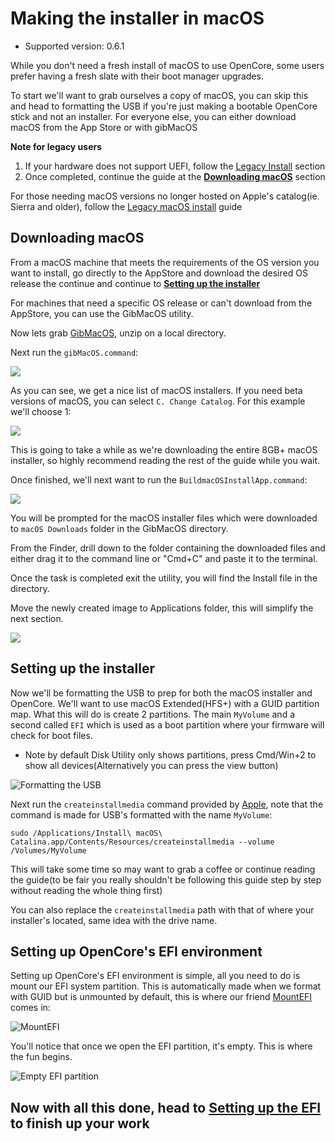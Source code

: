 
# Making the installer in macOS

* Supported version: 0.6.1

While you don't need a fresh install of macOS to use OpenCore, some users prefer having a fresh slate with their boot manager upgrades.

To start we'll want to grab ourselves a copy of macOS, you can skip this and head to formatting the USB if you're just making a bootable OpenCore stick and not an installer. For everyone else, you can either download macOS from the App Store or with gibMacOS

**Note for legacy users**

1. If your hardware does not support UEFI, follow the [Legacy Install](../extras/legacy.md) section
2. Once completed, continue the guide at the **[Downloading macOS](#downloading-macos)** section

For those needing macOS versions no longer hosted on Apple's catalog(ie. Sierra and older), follow the [Legacy macOS install](https://github.com/dortania/OpenCore-Install-Guide/blob/master/installer-guide/legacy-mac-install.md) guide

## Downloading macOS

From a  macOS machine that meets the requirements of the OS version you want to install, go directly to the AppStore and download the desired OS release the continue and continue to [**Setting up the installer**](#setting-up-the-installer)

For machines that need a specific OS release or can't download from the AppStore, you can use the GibMacOS utility.

Now lets grab [GibMacOS](https://github.com/corpnewt/gibMacOS), unzip on a local directory.

Next run the `gibMacOS.command`:

![](../images/installer-guide/mac-install-md/gib.png)

As you can see, we get a nice list of macOS installers. If you need beta versions of macOS, you can select `C. Change Catalog`. For this example we'll choose 1:

![](../images/installer-guide/mac-install-md/gib-process.png)

This is going to take a while as we're downloading the entire 8GB+ macOS installer, so highly recommend reading the rest of the guide while you wait.

Once finished, we'll next want to run the `BuildmacOSInstallApp.command`:

![](../images/installer-guide/mac-install-md/gib-location.png)

You will be prompted for the macOS installer files which were downloaded to `macOS Downloads` folder in the GibMacOS directory.

From the Finder, drill down to the folder containing the downloaded files and either drag it to the command line or "Cmd+C" and paste it to the terminal.

Once the task is completed exit the utility, you will find the Install file in the directory.

Move the newly created image to Applications folder, this will simplify the next section.

![](../images/installer-guide/mac-install-md/gib-done.png)

## Setting up the installer

Now we'll be formatting the USB to prep for both the macOS installer and OpenCore. We'll want to use macOS Extended(HFS+) with a GUID partition map. What this will do is create 2 partitions. The main `MyVolume` and a second called `EFI` which is used as a boot partition where your firmware will check for boot files.

* Note by default Disk Utility only shows partitions, press Cmd/Win+2 to show all devices(Alternatively you can press the view button)

![Formatting the USB](../images/installer-guide/mac-install-md/format-usb.png)

Next run the `createinstallmedia` command provided by [Apple](https://support.apple.com/en-us/HT201372), note that the command is made for USB's formatted with the name `MyVolume`:

```
sudo /Applications/Install\ macOS\ Catalina.app/Contents/Resources/createinstallmedia --volume /Volumes/MyVolume
```

This will take some time so may want to grab a coffee or continue reading the guide(to be fair you really shouldn't be following this guide step by step without reading the whole thing first)

You can also replace the `createinstallmedia` path with that of where your installer's located, same idea with the drive name.

## Setting up OpenCore's EFI environment

Setting up OpenCore's EFI environment is simple, all you need to do is mount our EFI system partition. This is automatically made when we format with GUID but is unmounted by default, this is where our friend [MountEFI](https://github.com/corpnewt/MountEFI) comes in:

![MountEFI](../images/installer-guide/mac-install-md/mount-efi-usb.png)

You'll notice that once we open the EFI partition, it's empty. This is where the fun begins.

![Empty EFI partition](../images/installer-guide/mac-install-md/base-efi.png)

## Now with all this done, head to [Setting up the EFI](../installer-guide/opencore-efi.md) to finish up your work
